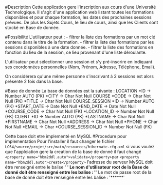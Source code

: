 
#Description
Cette application gere l'inscription aux cours d'une Université Technologique.
Il s'agit d'une application web listant toutes les formations disponibles et
pour chaque formation, les dates des prochaines sessions prévues.
De plus les Sujets Cours, le lieu de cours, ainsi que les Clients sont stocké en Base de donnée.


#Possibilité
L'utilisateur peut :
	- filtrer la liste des formations par un mot clé contenu dans le titre de la formation.
	- filtrer la liste des formations par les sessions disponibles à une date donnée.
	- filtrer la liste des formations en fonction du lieu de la session, ce lieu provenant
	d'une liste déroulante.

L'utilisateur peut sélectionner une session et s'y pré-inscrire en indiquant ses
coordonnées personnelles (Nom, Prénom, Adresse, Téléphone, Email).

On considérera qu'une même personne s'inscrivant à 2 sessions est alors présente 2 fois dans la base.

#Base de donnée
La base de données est la suivante :
	LOCATION
*ID → Number AUTO (PK)
*CITY → Char Not Null
	COURSE
*CODE → Char Not Null (PK)
*TITLE → Char Not Null
	COURSE_SESSION
*ID → Number AUTO (PK)
*START_DATE → Date Not Null
*END_DATE → Date Not Null
*COURSE_CODE → Char Not Null (FK)
*LOCATION_ID → Number Not Null (FK)
	CLIENT
*ID → Number AUTO (PK)
*LASTNAME → Char Not Null
*FIRSTNAME → Char Not Null
*ADDRESS → Char Not Null
*PHONE → Char Not Null
*EMAIL → Char
*COURSE_SESSION_ID → Number Not Null (FK)

Cette base doit etre implementé en MySQL
#Procedure pour implementation
Pour l'installer il faut changer le fichier `LO54/source/projet/src/main/resources/hibernate.cfg.xml`
	si vous voulez que l'applciation gere la creation de la base de donné il faut changé 
` <property name="hbm2ddl.auto">validate</property>`par   `<property name="hbm2ddl.auto">create</property>`
	l'adresse du serveur MySQL doit étre renseigné entre le balise   '<property name="connection.url"> ************</property> '
	Le nom d'utilisateur root de la Base de donné doit étre renseigné entre les balise : '<property name="connection.username">******</property>'
	Le mot de passe root de la base de donné doit étre renseigné entre les balise :  '<property name="connection.password">************</property>'
